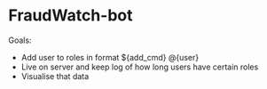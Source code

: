 # FraudWatch-bot

Goals:
- Add user to roles in format ${add_cmd} @{user}
- Live on server and keep log of how long users have certain roles
- Visualise that data